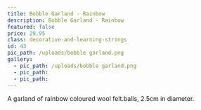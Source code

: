 ```yaml
---
title: Bobble Garland - Rainbow
description: Bobble Garland - Rainbow
featured: false
price: 29.95
class: decorative-and-learning-strings
id: 43
pic_path: /uploads/bobble garland.png
gallery:
  - pic_path: /uploads/bobble garland.png
  - pic_path:
  - pic_path:
---
```



A garland of rainbow coloured wool felt.balls, 2.5cm in diameter.
